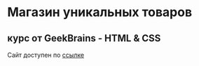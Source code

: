 # Магазин уникальных товаров
## курс от GeekBrains - HTML & CSS
Сайт доступен по [ссылке](https://evstarostin.github.io/free-courses/)
